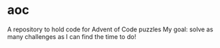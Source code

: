 # aoc

A repository to hold code for Advent of Code puzzles
My goal: solve as many challenges as I can find the time to do!
